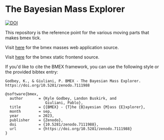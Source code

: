 # The Bayesian Mass Explorer

[![DOI](https://zenodo.org/badge/541321725.svg)](https://zenodo.org/badge/latestdoi/541321725)

This repository is the reference point for the various moving parts that makes bmex tick.

Visit [here](https://github.com/massexplorer/bmex-masses) for the bmex masses web application source.

Visit [here](https://github.com/massexplorer/bmex-static) for the bmex static frontend source.

If you'd like to cite the BMEX framework, you can use the following style or the provided bibtex entry:

```
Godbey, K., & Giuliani, P. BMEX - The Bayesian Mass Explorer. https://doi.org/10.5281/zenodo.7111988
```

```
@software{bmex,
  author       = {Kyle Godbey, Landon Buskirk, and
                  Giuliani, Pablo},
  title        = {{BMEX} - {T}he {B}ayesian {M}ass {E}xplorer},
  month        = sep,
  year         = 2023,
  publisher    = {Zenodo},
  doi          = {10.5281/zenodo.7111988},
  url          = {https://doi.org/10.5281/zenodo.7111988}
}
```
